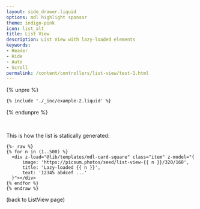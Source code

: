 ```yaml
---
layout: side_drawer.liquid
options: mdl highlight sponsor
theme: indigo-pink
icon: list_alt
title: List View
description: List View with lazy-loaded elements
keywords:
- Header
- Hide
- Auto
- Scroll
permalink: /content/controllers/list-view/test-1.html
---
```


{% unpre %}
```html
{% include './_inc/example-2.liquid' %}
```
{% endunpre %}


&nbsp;


This is how the list is statically generated:

```liquid
{%- raw %}
{% for n in (1..500) %}
  <div z-load="@lib/templates/mdl-card-square" class="item" z-model="{
      image: 'https://picsum.photos/seed/list-view-{{ n }}/320/160',
      title: 'Lazy-loaded {{ n }}',
      text: '12345 abdcef ...'
  }"></div>
{% endfor %}
{% endraw %}
```


(back to ListView page)
